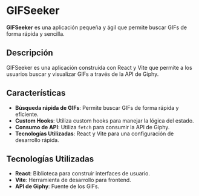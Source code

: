 # GIFSeeker

**GIFSeeker** es una aplicación pequeña y ágil que permite buscar GIFs de forma rápida y sencilla.

## Descripción

GIFSeeker es una aplicación construida con React y Vite que permite a los usuarios buscar y visualizar GIFs a través de la API de Giphy. 

## Características

- **Búsqueda rápida de GIFs**: Permite buscar GIFs de forma rápida y eficiente.
- **Custom Hooks**: Utiliza custom hooks para manejar la lógica del estado.
- **Consumo de API**: Utiliza `fetch` para consumir la API de Giphy.
- **Tecnologías Utilizadas**: React y Vite para una configuración de desarrollo rápida.

## Tecnologías Utilizadas

- **React**: Biblioteca para construir interfaces de usuario.
- **Vite**: Herramienta de desarrollo para frontend.
- **API de Giphy**: Fuente de los GIFs.
